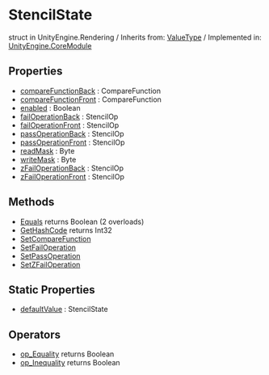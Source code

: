 # StencilState
struct in UnityEngine.Rendering
 / Inherits from: <a href="https://docs.unity3d.com/6000.0/Documentation/ScriptReference/ValueType.html">ValueType</a> / Implemented in: <a href="https://docs.unity3d.com/6000.0/Documentation/ScriptReference/UnityEngine.CoreModule.html">UnityEngine.CoreModule</a>
## Properties
- <a href="https://docs.unity3d.com/6000.0/Documentation/ScriptReference/StencilState-compareFunctionBack.html">compareFunctionBack</a> : CompareFunction
- <a href="https://docs.unity3d.com/6000.0/Documentation/ScriptReference/StencilState-compareFunctionFront.html">compareFunctionFront</a> : CompareFunction
- <a href="https://docs.unity3d.com/6000.0/Documentation/ScriptReference/StencilState-enabled.html">enabled</a> : Boolean
- <a href="https://docs.unity3d.com/6000.0/Documentation/ScriptReference/StencilState-failOperationBack.html">failOperationBack</a> : StencilOp
- <a href="https://docs.unity3d.com/6000.0/Documentation/ScriptReference/StencilState-failOperationFront.html">failOperationFront</a> : StencilOp
- <a href="https://docs.unity3d.com/6000.0/Documentation/ScriptReference/StencilState-passOperationBack.html">passOperationBack</a> : StencilOp
- <a href="https://docs.unity3d.com/6000.0/Documentation/ScriptReference/StencilState-passOperationFront.html">passOperationFront</a> : StencilOp
- <a href="https://docs.unity3d.com/6000.0/Documentation/ScriptReference/StencilState-readMask.html">readMask</a> : Byte
- <a href="https://docs.unity3d.com/6000.0/Documentation/ScriptReference/StencilState-writeMask.html">writeMask</a> : Byte
- <a href="https://docs.unity3d.com/6000.0/Documentation/ScriptReference/StencilState-zFailOperationBack.html">zFailOperationBack</a> : StencilOp
- <a href="https://docs.unity3d.com/6000.0/Documentation/ScriptReference/StencilState-zFailOperationFront.html">zFailOperationFront</a> : StencilOp
## Methods
- <a href="https://docs.unity3d.com/6000.0/Documentation/ScriptReference/StencilState.Equals.html">Equals</a> returns Boolean (2 overloads)
- <a href="https://docs.unity3d.com/6000.0/Documentation/ScriptReference/StencilState.GetHashCode.html">GetHashCode</a> returns Int32
- <a href="https://docs.unity3d.com/6000.0/Documentation/ScriptReference/StencilState.SetCompareFunction.html">SetCompareFunction</a>
- <a href="https://docs.unity3d.com/6000.0/Documentation/ScriptReference/StencilState.SetFailOperation.html">SetFailOperation</a>
- <a href="https://docs.unity3d.com/6000.0/Documentation/ScriptReference/StencilState.SetPassOperation.html">SetPassOperation</a>
- <a href="https://docs.unity3d.com/6000.0/Documentation/ScriptReference/StencilState.SetZFailOperation.html">SetZFailOperation</a>
## Static Properties
- <a href="https://docs.unity3d.com/6000.0/Documentation/ScriptReference/StencilState-defaultValue.html">defaultValue</a> : StencilState
## Operators
- <a href="https://docs.unity3d.com/6000.0/Documentation/ScriptReference/StencilState.op_Equality.html">op_Equality</a> returns Boolean
- <a href="https://docs.unity3d.com/6000.0/Documentation/ScriptReference/StencilState.op_Inequality.html">op_Inequality</a> returns Boolean
